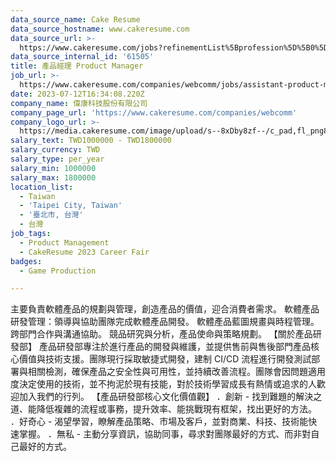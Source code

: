 ```yaml
---
data_source_name: Cake Resume
data_source_hostname: www.cakeresume.com
data_source_url: >-
  https://www.cakeresume.com/jobs?refinementList%5Bprofession%5D%5B0%5D=game-production&range%5Bsalary_range%5D%5Bmin%5D=100000
data_source_internal_id: '61505'
title: 產品經理 Product Manager
job_url: >-
  https://www.cakeresume.com/companies/webcomm/jobs/assistant-product-manager-manager
date: 2023-07-12T16:34:08.220Z
company_name: 偉康科技股份有限公司
company_page_url: 'https://www.cakeresume.com/companies/webcomm'
company_logo_url: >-
  https://media.cakeresume.com/image/upload/s--8xDby8zf--/c_pad,fl_png8,h_200,w_200/v1675925269/ricc0dcb0e0birfv8mzs.png
salary_text: TWD1000000 - TWD1800000
salary_currency: TWD
salary_type: per_year
salary_min: 1000000
salary_max: 1800000
location_list:
  - Taiwan
  - 'Taipei City, Taiwan'
  - '臺北市, 台灣'
  - 台灣
job_tags:
  - Product Management
  - CakeResume 2023 Career Fair
badges:
  - Game Production

---
```


主要負責軟體產品的規劃與管理，創造產品的價值，迎合消費者需求。 軟體產品研發管理：領導與協助團隊完成軟體產品開發。 軟體產品藍圖規畫與時程管理。 跨部門合作與溝通協助。 競品研究與分析，產品使命與策略規劃。 【關於產品研發部】 產品研發部專注於進行產品的開發與維護，並提供售前與售後部門產品核心價值與技術支援。團隊現行採取敏捷式開發，建制 CI/CD 流程進行開發測試部署與相關檢測，確保產品之安全性與可用性，並持續改善流程。團隊會因問題適用度決定使用的技術，並不拘泥於現有技能，對於技術學習成長有熱情或追求的人歡迎加入我們的行列。 【產品研發部核心文化價值觀】 ．創新 - 找到難題的解決之道、能降低複雜的流程或事務，提升效率、能挑戰現有框架，找出更好的方法。 ．好奇心 - 渴望學習，瞭解產品策略、市場及客戶，並對商業、科技、技術能快速掌握。 ．無私 - 主動分享資訊，協助同事，尋求對團隊最好的方式、而非對自己最好的方式。